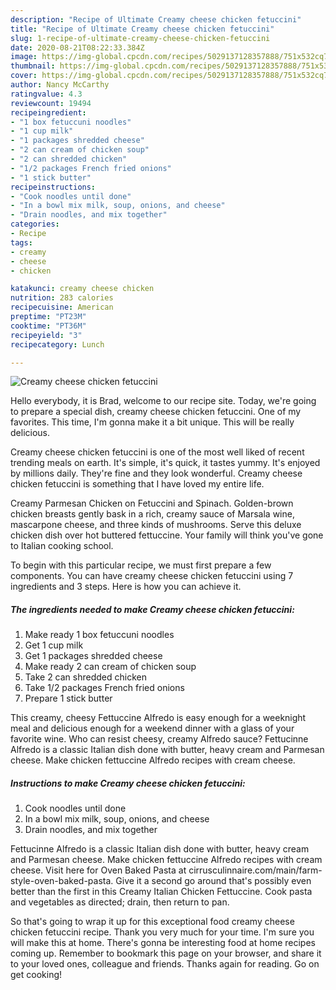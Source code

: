 ```yaml
---
description: "Recipe of Ultimate Creamy cheese chicken fetuccini"
title: "Recipe of Ultimate Creamy cheese chicken fetuccini"
slug: 1-recipe-of-ultimate-creamy-cheese-chicken-fetuccini
date: 2020-08-21T08:22:33.384Z
image: https://img-global.cpcdn.com/recipes/5029137128357888/751x532cq70/creamy-cheese-chicken-fetuccini-recipe-main-photo.jpg
thumbnail: https://img-global.cpcdn.com/recipes/5029137128357888/751x532cq70/creamy-cheese-chicken-fetuccini-recipe-main-photo.jpg
cover: https://img-global.cpcdn.com/recipes/5029137128357888/751x532cq70/creamy-cheese-chicken-fetuccini-recipe-main-photo.jpg
author: Nancy McCarthy
ratingvalue: 4.3
reviewcount: 19494
recipeingredient:
- "1 box fetuccuni noodles"
- "1 cup milk"
- "1 packages shredded cheese"
- "2 can cream of chicken soup"
- "2 can shredded chicken"
- "1/2 packages French fried onions"
- "1 stick butter"
recipeinstructions:
- "Cook noodles until done"
- "In a bowl mix milk, soup, onions, and cheese"
- "Drain noodles, and mix together"
categories:
- Recipe
tags:
- creamy
- cheese
- chicken

katakunci: creamy cheese chicken 
nutrition: 283 calories
recipecuisine: American
preptime: "PT23M"
cooktime: "PT36M"
recipeyield: "3"
recipecategory: Lunch

---
```



![Creamy cheese chicken fetuccini](https://img-global.cpcdn.com/recipes/5029137128357888/751x532cq70/creamy-cheese-chicken-fetuccini-recipe-main-photo.jpg)

Hello everybody, it is Brad, welcome to our recipe site. Today, we're going to prepare a special dish, creamy cheese chicken fetuccini. One of my favorites. This time, I'm gonna make it a bit unique. This will be really delicious.

Creamy cheese chicken fetuccini is one of the most well liked of recent trending meals on earth. It's simple, it's quick, it tastes yummy. It's enjoyed by millions daily. They're fine and they look wonderful. Creamy cheese chicken fetuccini is something that I have loved my entire life.

Creamy Parmesan Chicken on Fetuccini and Spinach. Golden-brown chicken breasts gently bask in a rich, creamy sauce of Marsala wine, mascarpone cheese, and three kinds of mushrooms. Serve this deluxe chicken dish over hot buttered fettuccine. Your family will think you&#39;ve gone to Italian cooking school.


To begin with this particular recipe, we must first prepare a few components. You can have creamy cheese chicken fetuccini using 7 ingredients and 3 steps. Here is how you can achieve it.

<!--inarticleads1-->

##### The ingredients needed to make Creamy cheese chicken fetuccini:

1. Make ready 1 box fetuccuni noodles
1. Get 1 cup milk
1. Get 1 packages shredded cheese
1. Make ready 2 can cream of chicken soup
1. Take 2 can shredded chicken
1. Take 1/2 packages French fried onions
1. Prepare 1 stick butter


This creamy, cheesy Fettuccine Alfredo is easy enough for a weeknight meal and delicious enough for a weekend dinner with a glass of your favorite wine. Who can resist cheesy, creamy Alfredo sauce? Fettucinne Alfredo is a classic Italian dish done with butter, heavy cream and Parmesan cheese. Make chicken fettuccine Alfredo recipes with cream cheese. 

<!--inarticleads2-->

##### Instructions to make Creamy cheese chicken fetuccini:

1. Cook noodles until done
1. In a bowl mix milk, soup, onions, and cheese
1. Drain noodles, and mix together


Fettucinne Alfredo is a classic Italian dish done with butter, heavy cream and Parmesan cheese. Make chicken fettuccine Alfredo recipes with cream cheese. Visit here for Oven Baked Pasta at cirrusculinnaire.com/main/farm-style-oven-baked-pasta. Give it a second go around that&#39;s possibly even better than the first in this Creamy Italian Chicken Fettuccine. Cook pasta and vegetables as directed; drain, then return to pan. 

So that's going to wrap it up for this exceptional food creamy cheese chicken fetuccini recipe. Thank you very much for your time. I'm sure you will make this at home. There's gonna be interesting food at home recipes coming up. Remember to bookmark this page on your browser, and share it to your loved ones, colleague and friends. Thanks again for reading. Go on get cooking!
